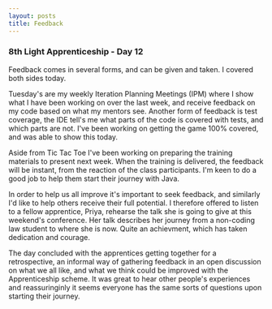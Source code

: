 ```yaml
---
layout: posts
title: Feedback
---
```

### 8th Light Apprenticeship - Day 12

Feedback comes in several forms, and can be given and taken. I covered both sides today. 

Tuesday's are my weekly Iteration Planning Meetings (IPM) where I show what I have been working on over the last week, and receive feedback on my code based on what my mentors see. Another form of feedback is test coverage, the IDE tell's me what parts of the code is covered with tests, and which parts are not. I've been working on getting the game 100% covered, and was able to show this today. 

<!--break-->

Aside from Tic Tac Toe I've been working on preparing the training materials to present next week. When the training is delivered, the feedback will be instant, from the reaction of the class participants. I'm keen to do a good job to help them start their journey with Java.

In order to help us all improve it's important to seek feedback, and similarly I'd like to help others receive their full potential. I therefore offered to listen to a fellow apprentice, Priya, rehearse the talk she is going to give at this weekend's conference. Her talk describes her journey from a non-coding law student to where she is now. Quite an achievment, which has taken dedication and courage.

The day concluded with the apprentices getting together for a retrospective, an informal way of gathering feedback in an open discussion on what we all like, and what we think could be improved with the Apprenticeship scheme. It was great to hear other people's experiences and reassuringinly it seems everyone has the same sorts of questions upon starting their journey.


